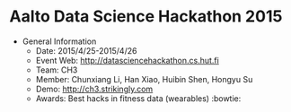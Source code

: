 

**Aalto Data Science Hackathon 2015**
==

  - General Information
    - Date:			2015/4/25-2015/4/26
    - Event Web:	http://datasciencehackathon.cs.hut.fi
    - Team: 		CH3
    - Member: 		Chunxiang Li, Han Xiao, Huibin Shen, Hongyu Su
    - Demo:			http://ch3.strikingly.com
    - Awards: 		Best hacks in fitness data (wearables) :bowtie: